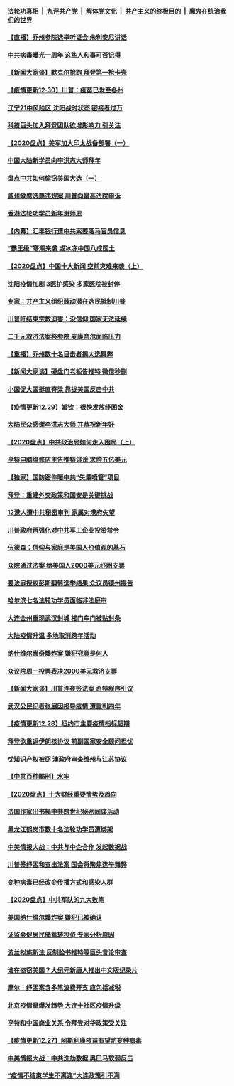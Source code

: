 

####  [法轮功真相](../../../../basic/blob/master/README.md?t=12310302) &nbsp;|&nbsp; [九评共产党](../../../../9ping.md/blob/master/README.md?t=12310302) &nbsp;|&nbsp; [解体党文化](../../../../jtdwh.md/blob/master/README.md?t=12310302)  &nbsp;|&nbsp; [共产主义的终极目的](../../../../gczydzjmd.md/blob/master/README.md?t=12310302) &nbsp;|&nbsp; [魔鬼在统治我们的世界](../../../../mgztzwmdsj.md/blob/master/README.md?t=12310302) 

#### [【直播】乔州参院选举听证会 朱利安尼讲话](../pages/nf4514/n12654960.md?t=12310302) 

#### [中共病毒曝光一周年 这些人和事可否记得](../pages/nf4514/n12653863.md?t=12310302) 

#### [【新闻大家谈】默克尔抢跑 拜登第一枪卡壳](../pages/nf4514/n12654915.md?t=12310302) 

#### [【疫情更新12·30】川普：疫苗已发至各州](../pages/nf4514/n12654235.md?t=12310302) 

#### [辽宁21中风险区 沈阳战时状态 密接者过万](../pages/nf4514/n12654232.md?t=12310302) 

#### [科技巨头加入拜登团队欲增影响力 引关注](../pages/nf4514/n12654004.md?t=12310302) 

#### [【2020盘点】美军加大印太战备部署（一）](../pages/nf4514/n12652401.md?t=12310302) 

#### [中国大陆新学员向李洪志大师拜年](../pages/nf4514/n12653054.md?t=12310302) 

#### [盘点中共如何偷窃美国大选（一）](../pages/nf4514/n12652922.md?t=12310302) 

#### [威州缺席选票违规案 川普向最高法院申诉](../pages/nf4514/n12653288.md?t=12310302) 

#### [香港法轮功学员新年谢师恩](../pages/nf4514/n12653130.md?t=12310302) 

#### [【内幕】汇丰银行遭中共索要落马官员信息](../pages/nf4514/n12648397.md?t=12310302) 

#### [“霸王级”寒潮来袭 或冰冻中国八成国土](../pages/nf4514/n12652856.md?t=12310302) 

#### [【2020盘点】中国十大新闻 空前灾难来袭（上）](../pages/nf4514/n12646455.md?t=12310302) 

#### [沈阳疫情加剧 3医护感染 多家医院被封停](../pages/nf4514/n12652604.md?t=12310302) 

#### [专家：共产主义组织鼓动潜在选民抵制川普](../pages/nf4514/n12652482.md?t=12310302) 

#### [川普吁结束宗教迫害：没信仰 国家无法延续](../pages/nf4514/n12652417.md?t=12310302) 

#### [二千元救济法案移参院 麦康奈尔面临压力](../pages/nf4514/n12652188.md?t=12310302) 

#### [【重播】乔州数十名目击者揭大选舞弊](../pages/nf4514/n12650320.md?t=12310302) 

#### [【新闻大家谈】硬盘门老板告推特 微信秒删](../pages/nf4514/n12652136.md?t=12310302) 

#### [小国促大国挺直脊梁 靠拢美国反击中共](../pages/nf4514/n12650873.md?t=12310302) 

#### [【疫情更新12.29】姆钦：很快发放纾困金](../pages/nf4514/n12651589.md?t=12310302) 

#### [大陆民众感谢李洪志大师 并恭祝新年好](../pages/nf4514/n12650391.md?t=12310302) 

#### [【2020盘点】中共政治局如何走入困局（上）](../pages/nf4514/n12650626.md?t=12310302) 

#### [亨特电脑维修店主告推特诽谤 求偿五亿美元](../pages/nf4514/n12651254.md?t=12310302) 

#### [【独家】国防密件曝中共“矢量喷管”项目](../pages/nf4514/n12650161.md?t=12310302) 

#### [拜登：重建外交政策和国安是关键挑战](../pages/nf4514/n12650568.md?t=12310302) 

#### [12港人遭中共秘密审判 家属对港府失望](../pages/nf4514/n12650623.md?t=12310302) 

#### [川普政府再强化对中共军工企业投资禁令](../pages/nf4514/n12650967.md?t=12310302) 

#### [伍德森：信仰与家庭是美国人价值观的基石](../pages/nf4514/n12650650.md?t=12310302) 

#### [众院通过法案 给美国人2000美元纾困支票](../pages/nf4514/n12650508.md?t=12310302) 

#### [要法庭授权彭斯翻转选举结果 众议员德州提告](../pages/nf4514/n12650442.md?t=12310302) 

#### [哈尔滨七名法轮功学员面临非法庭审](../pages/nf4514/n12649801.md?t=12310302) 

#### [大连金州重现武汉封城 楼门车门被贴封条](../pages/nf4514/n12650140.md?t=12310302) 

#### [大陆疫情升温 多地取消跨年活动](../pages/nf4514/n12649163.md?t=12310302) 

#### [纳什维尔离奇爆炸案 嫌犯究竟是何人](../pages/nf4514/n12649958.md?t=12310302) 

#### [众议院周一投票表决2000美元救济支票](../pages/nf4514/n12649771.md?t=12310302) 

#### [【新闻大家谈】川普连夜签法案 奇特程序引议](../pages/nf4514/n12649661.md?t=12310302) 

#### [武汉公民记者张展因报导疫情 遭重判四年](../pages/nf4514/n12649629.md?t=12310302) 

#### [【疫情更新12.28】纽约市主要疫情指标超期](../pages/nf4514/n12649253.md?t=12310302) 

#### [拜登欲重返伊朗核协议 前副国家安全顾问担忧](../pages/nf4514/n12649282.md?t=12310302) 

#### [忧知识产权被窃 澳政府审查维州与江苏协议](../pages/nf4514/n12648440.md?t=12310302) 

#### [【中共百种酷刑】水牢](../pages/nf4514/n12643414.md?t=12310302) 

#### [【2020盘点】十大财经重要情势及趋向](../pages/nf4514/n12647140.md?t=12310302) 

#### [法国作家出书揭中共跨世纪秘密间谍活动](../pages/nf4514/n12648425.md?t=12310302) 

#### [黑龙江鹤岗市数十名法轮功学员遭绑架](../pages/nf4514/n12647695.md?t=12310302) 

#### [中美情报大战：中共与中企合作 发起数据战](../pages/nf4514/n12646979.md?t=12310302) 

#### [川普签纾困和支出法案 国会将聚焦选举舞弊](../pages/nf4514/n12648225.md?t=12310302) 

#### [变种病毒已经改变传播方式和感染人群](../pages/nf4514/n12648035.md?t=12310302) 

#### [【2020盘点】中共军队的九大败笔](../pages/nf4514/n12647974.md?t=12310302) 

#### [美国纳什维尔爆炸案 嫌犯已被确认](../pages/nf4514/n12647923.md?t=12310302) 

#### [证监会促居民储蓄转投资 专家分析原因](../pages/nf4514/n12647857.md?t=12310302) 

#### [波兰拟施新法 反制脸书推特等巨头言论审查](../pages/nf4514/n12647892.md?t=12310302) 

#### [谁在盗窃美国？大纪元新唐人推出中文版纪录片](../pages/nf4514/n12619968.md?t=12310302) 

#### [摩尔：纾困案含多笔浪费开支 应包括减税](../pages/nf4514/n12647706.md?t=12310302) 

#### [北京疫情呈爆发趋势 大连十社区疫情升级](../pages/nf4514/n12647490.md?t=12310302) 

#### [亨特和中国商业关系 令拜登对华政策受关注](../pages/nf4514/n12646960.md?t=12310302) 

#### [【疫情更新12.27】阿斯利康疫苗有望防变种病毒](../pages/nf4514/n12647429.md?t=12310302) 

#### [中美情报大战：中共洗劫数据 奥巴马软弱反击](../pages/nf4514/n12645696.md?t=12310302) 

#### [“疫情不结束学生不离连”大连政策引不满](../pages/nf4514/n12646726.md?t=12310302) 

